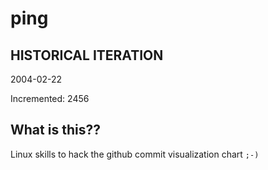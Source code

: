 # ping

## HISTORICAL ITERATION
2004-02-22

Incremented: 2456

## What is this?? 
Linux skills to hack the github commit visualization chart `;-)`
